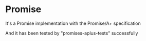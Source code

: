 # Promise
It's a Promise implementation with the Promise/A+ specification

And it has been tested by "promises-aplus-tests" successfully

